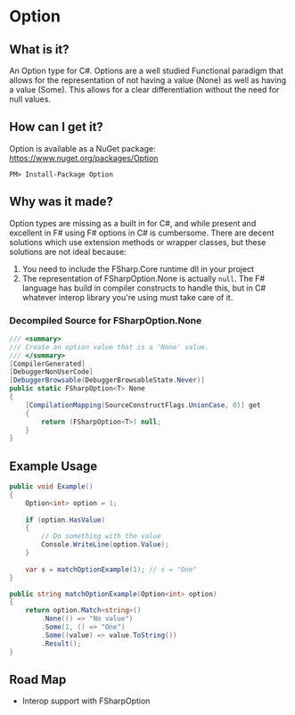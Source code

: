 Option
======

What is it?
-----------

An Option type for C#. Options are a well studied Functional paradigm that allows for the representation of not having a value (None) as well as having a value (Some). This allows for a clear differentiation without the need for null values.

How can I get it?
-----------------

Option is available as a NuGet package: https://www.nuget.org/packages/Option

```
PM> Install-Package Option
```

Why was it made?
----------------

Option types are missing as a built in for C#, and while present and excellent in F# using F# options in C# is cumbersome. There are decent solutions which use extension methods or wrapper classes, but these solutions are not ideal because:

1. You need to include the FSharp.Core runtime dll in your project
2. The representation of FSharpOption<T>.None is actually `null`. The F# language has build in compiler constructs to handle this, but in C# whatever interop library you're using must take care of it.

### Decompiled Source for FSharpOption<T>.None ###

```csharp
/// <summary>
/// Create an option value that is a 'None' value.
/// </summary>
[CompilerGenerated]
[DebuggerNonUserCode]
[DebuggerBrowsable(DebuggerBrowsableState.Never)]
public static FSharpOption<T> None
{
    [CompilationMapping(SourceConstructFlags.UnionCase, 0)] get
    {
        return (FSharpOption<T>) null;
    }
}
```

Example Usage
-------------

```csharp
public void Example()
{
    Option<int> option = 1;
    
    if (option.HasValue)
    {
        // Do something with the value
        Console.WriteLine(option.Value);
    }
    
    var s = matchOptionExample(1); // s = "One"
}

public string matchOptionExample(Option<int> option)
{
    return option.Match<string>()
        .None(() => "No value")
        .Some(1, () => "One")
        .Some((value) => value.ToString())
        .Result();
}
```

Road Map
--------

* Interop support with FSharpOption<T>
